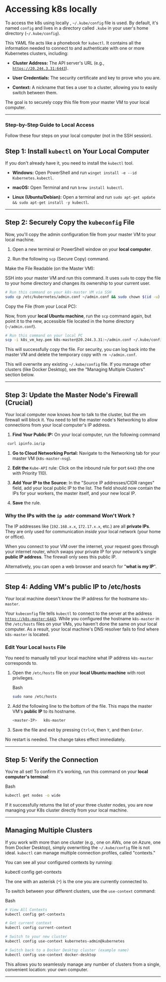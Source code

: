 # Accessing k8s locally

To access the k8s using locally , `~/.kube/config` file is used. By default, it's named `config` and lives in a directory called `.kube` in your user's home directory (`~/.kube/config`).

This YAML file acts like a phonebook for `kubectl`. It contains all the information needed to connect to and authenticate with one or more Kubernetes clusters, including:

* **Cluster Address:** The API server's URL (e.g., [`https://20.244.3.31:6443`](https://20.244.3.31:6443)).
    
* **User Credentials:** The security certificate and key to prove who you are.
    
* **Context:** A nickname that ties a user to a cluster, allowing you to easily switch between them.
    

The goal is to securely copy this file from your master VM to your local computer.

---

### Step-by-Step Guide to Local Access

Follow these four steps on your local computer (not in the SSH session).

## Step 1: Install `kubectl` on Your Local Computer

If you don't already have it, you need to install the `kubectl` tool.

* **Windows:** Open PowerShell and run `winget install -e --id Kubernetes.kubectl`.
    
* **macOS:** Open Terminal and run `brew install kubectl`.
    
* **Linux (Ubuntu/Debian):** Open a terminal and run `sudo apt-get update && sudo apt-get install -y kubectl`.
    

---

## Step 2: Securely Copy the `kubeconfig` File

Now, you'll copy the admin configuration file from your master VM to your local machine.

1. Open a new terminal or PowerShell window on your **local computer**.
    
2. Run the following `scp` (Secure Copy) command.
    

Make the File Readable (on the Master VM):

SSH into your master VM and run this command. It uses `sudo` to copy the file to your home directory and changes its ownership to your current user.

```bash
# Run this command on your k8s-master VM via SSH
sudo cp /etc/kubernetes/admin.conf ~/admin.conf && sudo chown $(id -u):$(id -g) ~/admin.conf
```

Copy the File (from your Local PC):

Now, from your **local Ubuntu machine**, run the `scp` command again, but point it to the new, accessible file located in the home directory (`~/admin.conf`).

```bash
# Run this command on your local PC
scp -i k8s_vm_key.pem k8s-master@20.244.3.31:~/admin.conf ~/.kube/config
```

This will successfully copy the file. For security, you can log back into the master VM and delete the temporary copy with `rm ~/admin.conf`.

This will overwrite any existing `~/.kube/config` file. If you manage other clusters (like Docker Desktop), see the "Managing Multiple Clusters" section below.

---

## Step 3: Update the Master Node's Firewall (Crucial)

Your local computer now knows *how* to talk to the cluster, but the vm firewall will block it. You need to tell the master node's Networking to allow connections from your local computer's IP address.

1. **Find Your Public IP:** On your local computer, run the following command
    

```bash
 curl ipinfo.io/ip
```

1. **Go to Cloud Networking Portal:** Navigate to the Networking tab for your master VM (`k8s-master-nsg`).
    
2. **Edit the** `Kube-API` rule: Click on the inbound rule for port `6443` (the one with Priority 110).
    
3. **Add Your IP to the Source:** In the "Source IP addresses/CIDR ranges" field, add your local public IP to the list. The field should now contain the IPs for your workers, the master itself, and your new local IP.
    
4. **Save** the rule.
    

### Why the IPs with the `ip addr` command Won't Work ?

The IP addresses like (`192.168.x.x`, `172.17.x.x`, etc.) are all **private IPs**. They are only used for communication *inside* your local network (your home or office).

When you connect to your VM over the internet, your request goes through your internet router, which swaps your private IP for your network's single **public IP address**. The firewall only sees this public IP.

Alternatively, you can open a web browser and search for "**what is my IP**".

---

## Step 4: Adding VM's **public IP** to /etc/hosts

Your local machine doesn't know the IP address for the hostname `k8s-master`.

Your `kubeconfig` file tells `kubectl` to connect to the server at the address [`https://k8s-master:6443`](https://k8s-master:6443). While you configured the hostname `k8s-master` in the `/etc/hosts` files on your VMs, you haven't done the same on your local computer. As a result, your local machine's DNS resolver fails to find where `k8s-master` is located.

### Edit Your Local `hosts` File

You need to manually tell your local machine what IP address `k8s-master` corresponds to.

1. Open the `/etc/hosts` file on your **local Ubuntu machine** with root privileges.
    
    Bash
    
    ```bash
    sudo nano /etc/hosts
    ```
    
2. Add the following line to the bottom of the file. This maps the master VM's **public IP** to its hostname.
    
    ```bash
    <master-IP>   k8s-master
    ```
    
3. Save the file and exit by pressing `Ctrl+X`, then `Y`, and then `Enter`.
    

No restart is needed. The change takes effect immediately.

---

## Step 5: Verify the Connection

You're all set! To confirm it's working, run this command on your **local computer's terminal**:

Bash

```bash
kubectl get nodes -o wide
```

If it successfully returns the list of your three cluster nodes, you are now managing your K8s cluster directly from your local machine.

---

## Managing Multiple Clusters

If you work with more than one cluster (e.g., one on AWs, one on Azure, one from Docker Desktop), simply overwriting the `~/.kube/config` file is not ideal. `kubectl` can manage multiple connection profiles, called "contexts."

You can see all your configured contexts by running:

kubectl config get-contexts

The one with an asterisk (`*`) is the one you are currently connected to.

To switch between your different clusters, use the `use-context` command:

Bash

```bash
# View All Contexts
kubectl config get-contexts

# Get current context
kubectl config current-context

# Switch to your new cluster
kubectl config use-context kubernetes-admin@kubernetes

# Switch back to a Docker Desktop cluster (example name)
kubectl config use-context docker-desktop
```

This allows you to seamlessly manage any number of clusters from a single, convenient location: your own computer.

---
